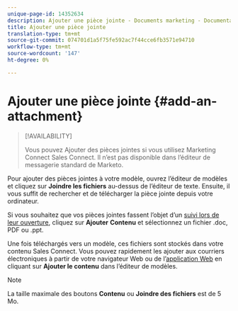 ```yaml
---
unique-page-id: 14352634
description: Ajouter une pièce jointe - Documents marketing - Documentation du produit
title: Ajouter une pièce jointe
translation-type: tm+mt
source-git-commit: 074701d1a5f75fe592ac7f44cce6fb3571e94710
workflow-type: tm+mt
source-wordcount: '147'
ht-degree: 0%

---
```



# Ajouter une pièce jointe {#add-an-attachment}

>[!AVAILABILITY]
>
>
>Vous pouvez Ajouter des pièces jointes si vous utilisez Marketing Connect Sales Connect. Il n’est pas disponible dans l’éditeur de messagerie standard de Marketo.

Pour ajouter des pièces jointes à votre modèle, ouvrez l’éditeur de modèles et cliquez sur **Joindre les fichiers** au-dessus de l’éditeur de texte. Ensuite, il vous suffit de rechercher et de télécharger la pièce jointe depuis votre ordinateur.

Si vous souhaitez que vos pièces jointes fassent l’objet d’un [suivi lors de leur ouverture](http://docs.marketo.com/display/TEST/How+to+Track+Your+Email+Attachments), cliquez sur **Ajouter** **Contenu** et sélectionnez un fichier .doc, PDF ou .ppt.

Une fois téléchargés vers un modèle, ces fichiers sont stockés dans votre contenu Sales Connect. Vous pouvez rapidement les ajouter aux courriers électroniques à partir de votre navigateur Web ou de l’[application Web](http://toutapp.com/login) en cliquant sur **Ajouter le contenu** dans l’éditeur de modèles.

>[!NOTE]
>
>La taille maximale des boutons **Contenu** ou **Joindre des fichiers** est de 5 Mo.


